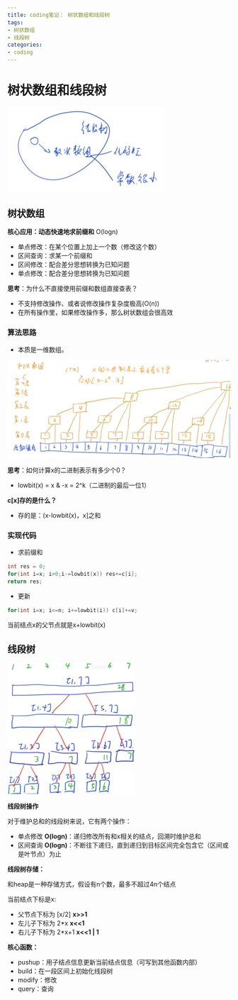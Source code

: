 ```yaml
---
title: coding笔记： 树状数组和线段树
tags: 
- 树状数组
- 线段树
categories:
- coding
---
```


# 树状数组和线段树

<img src="https://raw.githubusercontent.com/coelien/image-hosting/master/img/202302131404509.png" alt="image-20230213140422414" style="zoom:50%;" />

## 树状数组

 **核心应用：动态快速地求前缀和** O(logn)

- 单点修改：在某个位置上加上一个数（修改这个数）
- 区间查询：求某一个前缀和
- 区间修改：配合差分思想转换为已知问题
- 单点修改：配合差分思想转换为已知问题

**思考**：为什么不直接使用前缀和数组直接查表？

- 不支持修改操作、或者说修改操作复杂度极高(O(n))
- 在所有操作里，如果修改操作多，那么树状数组会很高效

### 算法思路

- 本质是一维数组。

<img src="https://raw.githubusercontent.com/coelien/image-hosting/master/img/202302131427583.png" alt="image-20230213142730467" style="zoom:50%;" />

**思考**：如何计算x的二进制表示有多少个0？

- lowbit(x) = x & -x = 2^k（二进制的最后一位1）

**c[x]存的是什么？**

- 存的是：(x-lowbit(x)，x]之和

### 实现代码

- 求前缀和

```c++
int res = 0;
for(int i=x; i>0;i-=lowbit(x)) res+=c[i];
return res;
```

- 更新

```c++
for(int i=x; i<=n; i+=lowbit(i)) c[i]+=v;
```

当前结点x的父节点就是x+lowbit(x)

## 线段树

<img src="https://raw.githubusercontent.com/coelien/image-hosting/master/img/202302141520501.png" alt="image-20230214152037355" style="zoom:50%;" />

**线段树操作**

对于维护总和的线段树来说，它有两个操作：

- 单点修改 **O(logn)**：递归修改所有和x相关的结点，回溯时维护总和
- 区间查询 **O(logn)**：不断往下递归，直到递归到目标区间完全包含它（区间或是叶节点）为止

**线段树存储：**

和heap是一种存储方式，假设有n个数，最多不超过4n个结点

当前结点下标是x:

- 父节点下标为 [x/2] **x>>1**
- 左儿子下标为 2*x  **x<<1**
- 右儿子下标为 2*x+1 **x<<1 | 1**

**核心函数：**

- pushup：用子结点信息更新当前结点信息（可写到其他函数内部）
- build：在一段区间上初始化线段树
- modify：修改
- query：查询

